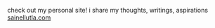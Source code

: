 check out my personal site!
i share my thoughts, writings, aspirations
[sainellutla.com](sainellutla.netlify.app)
